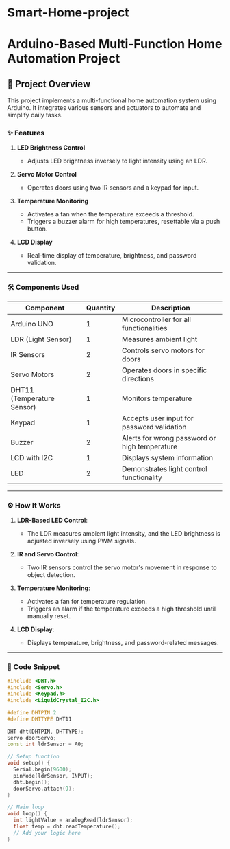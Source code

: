 # Smart-Home-project


# Arduino-Based Multi-Function Home Automation Project

## 🌟 Project Overview  
This project implements a multi-functional home automation system using Arduino. It integrates various sensors and actuators to automate and simplify daily tasks.

### ✨ Features  
1. **LED Brightness Control**  
   - Adjusts LED brightness inversely to light intensity using an LDR.  

2. **Servo Motor Control**  
   - Operates doors using two IR sensors and a keypad for input.  

3. **Temperature Monitoring**  
   - Activates a fan when the temperature exceeds a threshold.  
   - Triggers a buzzer alarm for high temperatures, resettable via a push button.  

4. **LCD Display**  
   - Real-time display of temperature, brightness, and password validation.  

---

### 🛠️ Components Used  
| Component                 | Quantity | Description                                 |
|---------------------------|----------|---------------------------------------------|
| Arduino UNO               | 1        | Microcontroller for all functionalities     |
| LDR (Light Sensor)        | 1        | Measures ambient light                     |
| IR Sensors                | 2        | Controls servo motors for doors            |
| Servo Motors              | 2        | Operates doors in specific directions       |
| DHT11 (Temperature Sensor)| 1        | Monitors temperature                       |
| Keypad                    | 1        | Accepts user input for password validation  |
| Buzzer                    | 2        | Alerts for wrong password or high temperature |
| LCD with I2C              | 1        | Displays system information                |
| LED                       | 2        | Demonstrates light control functionality    |

---

### ⚙️ How It Works  
1. **LDR-Based LED Control**:  
   - The LDR measures ambient light intensity, and the LED brightness is adjusted inversely using PWM signals.  

2. **IR and Servo Control**:  
   - Two IR sensors control the servo motor's movement in response to object detection.  

3. **Temperature Monitoring**:  
   - Activates a fan for temperature regulation.  
   - Triggers an alarm if the temperature exceeds a high threshold until manually reset.  

4. **LCD Display**:  
   - Displays temperature, brightness, and password-related messages.  

---

### 📜 Code Snippet  
```cpp
#include <DHT.h>
#include <Servo.h>
#include <Keypad.h>
#include <LiquidCrystal_I2C.h>

#define DHTPIN 2
#define DHTTYPE DHT11

DHT dht(DHTPIN, DHTTYPE);
Servo doorServo;
const int ldrSensor = A0;

// Setup function
void setup() {
  Serial.begin(9600);
  pinMode(ldrSensor, INPUT);
  dht.begin();
  doorServo.attach(9);
}

// Main loop
void loop() {
  int lightValue = analogRead(ldrSensor);
  float temp = dht.readTemperature();
  // Add your logic here
}
